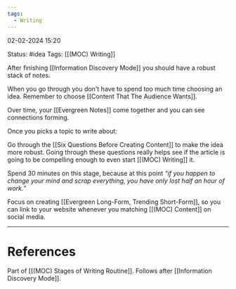 ```yaml
---
tags:
  - Writing
---
```

02-02-2024 15:20

Status: #idea
Tags: [[(MOC) Writing]]

After finishing [[Information Discovery Mode]] you should have  a robust stack of notes.

When you go through you don't have to spend too much time choosing an idea. Remember to choose [[Content That The Audience Wants]]. 

Over time, your [[Evergreen Notes]] come together and you can see connections forming.

Once you picks a topic to write about:

Go through the [[Six Questions Before Creating Content]] to make the idea more robust. Going through these questions really helps see if the article is going to be compelling enough to even start [[(MOC) Writing]] it.

Spend 30 minutes on this stage, because at this point _“if you happen to change your mind and scrap everything, you have only lost half an hour of work.”_

Focus on creating [[Evergreen Long-Form, Trending Short-Form]], so you can link to your website whenever you matching [[(MOC) Content]] on social media.


---
# References
Part of [[(MOC) Stages of Writing Routine]]. 
Follows after [[Information Discovery Mode]].

